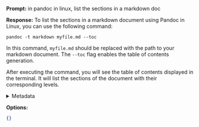 **Prompt:**
in pandoc in linux, list the sections in a markdown doc

**Response:**
To list the sections in a markdown document using Pandoc in Linux, you can use the following command:

```
pandoc -t markdown myfile.md --toc
```

In this command, `myfile.md` should be replaced with the path to your markdown document. The `--toc` flag enables the table of contents generation. 

After executing the command, you will see the table of contents displayed in the terminal. It will list the sections of the document with their corresponding levels.

<details><summary>Metadata</summary>

- Duration: 3115 ms
- Datetime: 2023-08-28T14:18:58.373220
- Model: gpt-3.5-turbo-0613

</details>

**Options:**
```json
{}
```

